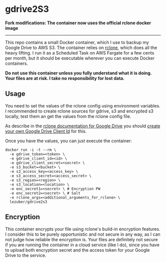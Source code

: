 # gdrive2S3

**Fork modifications:
The container now uses the official rclone docker image**

---

This repo contains a small Docker container, which I use to backup my Google Drive to AWS S3.
The container relies on [rclone](https://rclone.org), which does all the
heavy lifting. I run it as a Scheduled Task on AWS Fargate for a few cents per month,
but it should be executable wherever you can execute Docker containers.

**Do not use this container unless you fully understand what it is doing.
Your files are at risk. I take no responsibility for lost data.**


## Usage

You need to set the values of the rclone config using environment
variables. I recommended to create rclone sources for gdrive, s3 and
encrypted s3 locally, test them an get the values from the rclone config
file.

As describe in the 
[rclone documentation for Google Drive](https://rclone.org/drive) you should [create your own
Google Drive Client Id](https://rclone.org/drive/#making-your-own-client-id) for this.

Once you have the values, you can just execute the container:

```
docker run -i -t --rm \
  -e gdrive_token=<token> \
  -e gdrive_client_id=<id> \
  -e gdrive_client_secret=<secret> \
  -e s3_bucket=<bucket> \
  -e s3_access_key=<access_key> \
  -e s3_access_secret=<access_secret> \
  -e s3_region=<region> \
  -e s3_location=<location> \
  -e enc_secret1=<secret> \ # Encryption PW
  -e enc_secret2=<secret> \ # Salt
  -e rclone_args=<additional_arguments_for_rclone> \
  lezuber/gdrive2s3
```

## Encryption

This container encrypts your file using rclone's build-in encryption features.
I consider this to be purely opportunistic and not secure in any way, as I
can not judge how reliable the encryption is. Your files are definitely not secure
if you are running the container in a cloud service (like I do), since you have
to upload both encryption secret and the access token for your Google Drive to
the service.

